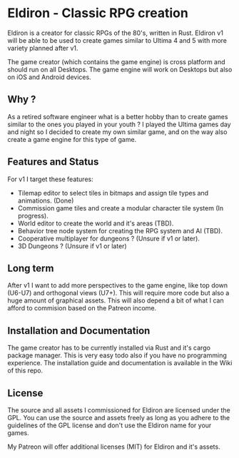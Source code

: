 # Eldiron - Classic RPG creation

Eldiron is a creator for classic RPGs of the 80's, written in Rust. Eldiron v1 will be able to be used to create games similar to Ultima 4 and 5 with more variety planned after v1.

The game creator (which contains the game engine) is cross platform and should run on all Desktops. The game engine will work on Desktops but also on iOS and Android devices.

## Why ?

As a retired software engineer what is a better hobby than to create games similar to the ones you played in your youth ? I played the Ultima games day and night so I decided to create my own similar game, and on the way also create a game engine for this type of game.

## Features and Status

For v1 I target these features:

* Tilemap editor to select tiles in bitmaps and assign tile types and animations. (Done)
* Commission game tiles and create a modular character tile system (In progress).
* World editor to create the world and it's areas (TBD).
* Behavior tree node system for creating the RPG system and AI (TBD).
* Cooperative multiplayer for dungeons ? (Unsure if v1 or later).
* 3D Dungeons ? (Unsure if v1 or later)

## Long term

After v1 I want to add more perspectives to the game engine, like top down (U6-U7) and orthogonal views (U7+). This will require more code but also a huge amount of graphical assets. This will also depend a bit of what I can afford to commision based on the Patreon income.

## Installation and Documentation

The game creator has to be currently installed via Rust and it's cargo package manager. This is very easy todo also if you have no programming experience. The installation guide and documentation is available in the Wiki of this repo.

## License

The source and all assets I commissioned for Eldiron are licensed under the GPL. You can use the source and assets freely as long as you adhere to the guidelines of the GPL license and don't use the Eldiron name for your games.

My Patreon will offer additional licenses (MIT) for Eldiron and it's assets.